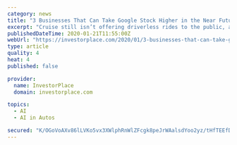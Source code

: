 ```yaml
---
category: news
title: "3 Businesses That Can Take Google Stock Higher in the Near Future"
excerpt: "Cruise still isn’t offering driverless rides to the public, and Baidu only recently got a license to start testing driverless cars. Waymo is moving forward with plans that could be easier and more lucrative than operating robotaxi services. Specifically, the company is developing self-driving trucks. Compared with providing robotaxi services ..."
publishedDateTime: 2020-01-21T11:55:00Z
webUrl: "https://investorplace.com/2020/01/3-businesses-that-can-take-google-stock-higher-in-the-near-future/"
type: article
quality: 4
heat: 4
published: false

provider:
  name: InvestorPlace
  domain: investorplace.com

topics:
  - AI
  - AI in Autos

secured: "K/OGoVoAXv86lLVKo5vx3XWlphRnWlZFcgk8peJrWAalsdYoo2yz/tHfTEEfDGcFZFVqNgYFUzUzYzCPZOomD6BUBWE9ontLXlWPzA1Q3LhcaA6uIuCLycoUQCm02wr8gf30z7+kmzmislaCVwEqFMGAy+mdz36jogXf+z+xxbNjdwqWuUpBPOah03v4Y6zSpF/rB0lj/rDce+bSQSjmoTuE4+ECx7li+FYM1CP7arI9Syc7S8OANV3a3adTacnO44lzVDwApSXNsn+8elTVOcV34NMhzw60RrU5yfv53BPC5HRVjPjL8LLon8QoZAVJnpUGm7bFI72JqVhgqNrwjzzjcL8wx+qfSPA3rKLNQP62hgu+SatN3A+6Y2TtS10TuLy7ArpAzvTtuTVKAlIs/GJlTYE6vDKs2BR7TCGR1frNWOHxhh+Ken3VecjQEzWU+A8xPd8357umBQjAzwQWYLc8xXUpfmepb3wzCBZHYU4=;9hPmFmMzn4OR/qR9brWrOA=="
---
```


